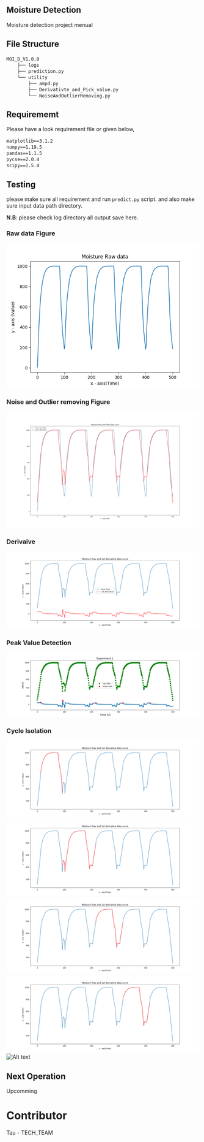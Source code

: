 ## Moisture Detection 

Moisture detection project menual


## File Structure

```
MOI_D_V1.0.0
    ├── logs
    ├── prediction.py
    └── utility
        ├── ampd.py
        ├── Derivativte_and_Pick_value.py
        └── NoiseAndOutlierRemoving.py
```
## Requirememt
Please have a look requirement file or  given below,

```
matplotlib==3.1.2
numpy==1.19.5
pandas==1.1.5
pycse==2.0.4
scipy==1.5.4
```

## Testing

please make sure all requirement and run ```predict.py``` script. and also make sure input data path directory.

__N.B__: please check log directory all output save here.


### Raw data Figure
![Alt text](./logs/interpolated_dat_5.csv.png "Raw data Figure")

### Noise and Outlier removing Figure
![Alt text](./logs/interpolated_dat_5.csv_remove_noise_and_outlier.png  "Noise and Outlier removing Figure")

### Derivaive
![Alt text](./logs/interpolated_dat_5.csv_derivative.png  "Derivaive")


### Peak Value Detection
![Alt text](./logs//interpolated_dat_5.csv_peak_detection.png  "Derivaive")

### Cycle Isolation

![Alt text](./logs/interpolated_dat_5.csv/interpolated_dat_5.csv_cycle_0.png "Cycle Isolation ") 
![Alt text](./logs/interpolated_dat_5.csv/interpolated_dat_5.csv_cycle_1.png "Cycle Isolation ") 
![Alt text](./logs/interpolated_dat_5.csv/interpolated_dat_5.csv_cycle_2.png "Cycle Isolation ") 
![Alt text](./logs/interpolated_dat_5.csv/interpolated_dat_5.csv_cycle_3.png "Cycle Isolation ") 
![Alt text](./logs/interpolated_dat_5.csv/interpolated_dat_5.csv_cycle_4.png "Cycle Isolation ")

## Next Operation
Upcomming

# Contributor
Tau - TECH_TEAM



